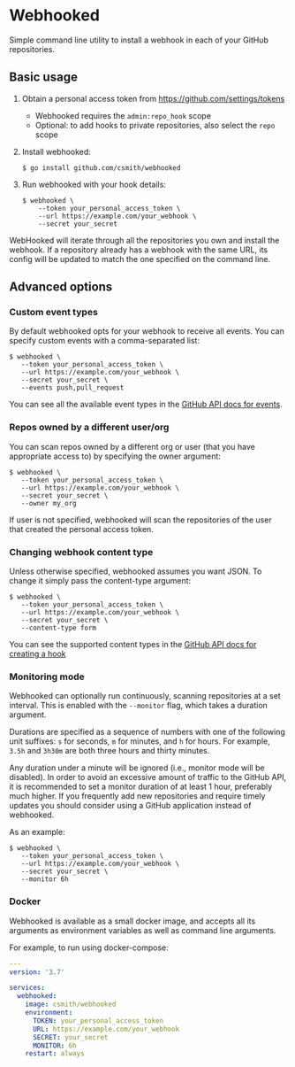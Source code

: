 # Webhooked

Simple command line utility to install a webhook in each of your GitHub repositories.

## Basic usage

1. Obtain a personal access token from https://github.com/settings/tokens

   * Webhooked requires the `admin:repo_hook` scope
   * Optional: to add hooks to private repositories, also select the `repo` scope

2. Install webhooked:

    ```
    $ go install github.com/csmith/webhooked
    ```

3. Run webhooked with your hook details:

   ```shell script
   $ webhooked \
       --token your_personal_access_token \
       --url https://example.com/your_webhook \
       --secret your_secret 
   ```

WebHooked will iterate through all the repositories you own and install the webhook.
If a repository already has a webhook with the same URL, its config will be updated
to match the one specified on the command line.

## Advanced options

### Custom event types

By default webhooked opts for your webhook to receive all events. You can specify
custom events with a comma-separated list: 

```shell script
$ webhooked \
   --token your_personal_access_token \
   --url https://example.com/your_webhook \
   --secret your_secret \
   --events push,pull_request
```

You can see all the available event types in the
[GitHub API docs for events](https://developer.github.com/v3/activity/events/types/).

### Repos owned by a different user/org

You can scan repos owned by a different org or user (that you have appropriate access to)
by specifying the owner argument:

```shell script
$ webhooked \
   --token your_personal_access_token \
   --url https://example.com/your_webhook \
   --secret your_secret \
   --owner my_org
```

If user is not specified, webhooked will scan the repositories of the user that created
the personal access token.

### Changing webhook content type

Unless otherwise specified, webhooked assumes you want JSON. To change it simply pass
the content-type argument:

```shell script
$ webhooked \
   --token your_personal_access_token \
   --url https://example.com/your_webhook \
   --secret your_secret \
   --content-type form
```

You can see the supported content types in the
[GitHub API docs for creating a hook](https://developer.github.com/v3/repos/hooks/#create-a-hook)

### Monitoring mode

Webhooked can optionally run continuously, scanning repositories at a set interval. This
is enabled with the `--monitor` flag, which takes a duration argument.

Durations are specified as a sequence of numbers with one of the following unit suffixes:
`s` for seconds, `m` for minutes, and `h` for hours. For example, `3.5h` and `3h30m` are both
three hours and thirty minutes.

Any duration under a minute will be ignored (i.e., monitor mode will be disabled). In order to
avoid an excessive amount of traffic to the GitHub API, it is recommended to set a monitor
duration of at least 1 hour, preferably much higher. If you frequently add new repositories
and require timely updates you should consider using a GitHub application instead of webhooked.

As an example:

```shell script
$ webhooked \
   --token your_personal_access_token \
   --url https://example.com/your_webhook \
   --secret your_secret \
   --monitor 6h
```

### Docker

Webhooked is available as a small docker image, and accepts all its arguments as environment
variables as well as command line arguments.

For example, to run using docker-compose:

```yaml
---
version: '3.7'

services:
  webhooked:
    image: csmith/webhooked
    environment:
      TOKEN: your_personal_access_token
      URL: https://example.com/your_webhook
      SECRET: your_secret
      MONITOR: 6h
    restart: always
```
